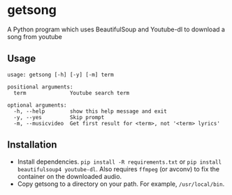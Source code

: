 getsong
=======

A Python program which uses BeautifulSoup and Youtube-dl to download a song from youtube

Usage
-----

    usage: getsong [-h] [-y] [-m] term
    
    positional arguments:
      term              Youtube search term
    
    optional arguments:
      -h, --help        show this help message and exit
      -y, --yes         Skip prompt
      -m, --musicvideo  Get first result for <term>, not '<term> lyrics'

Installation
------------

* Install dependencies. `pip install -R requirements.txt` or `pip install beautifulsoup4 youtube-dl`. Also requires `ffmpeg` (or avconv) to fix the container on the downloaded audio.
* Copy getsong to a directory on your path. For example, `/usr/local/bin`.

